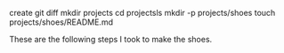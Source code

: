 <!-- # Creating projects -->

create git diff
mkdir projects
cd projectsls
mkdir -p projects/shoes
touch projects/shoes/README.md

These are the following steps I took to make the shoes.
